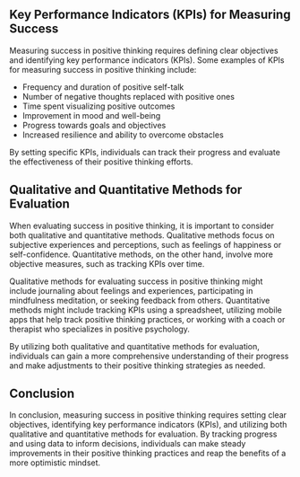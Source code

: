 
Key Performance Indicators (KPIs) for Measuring Success
-------------------------------------------------------

Measuring success in positive thinking requires defining clear objectives and identifying key performance indicators (KPIs). Some examples of KPIs for measuring success in positive thinking include:

* Frequency and duration of positive self-talk
* Number of negative thoughts replaced with positive ones
* Time spent visualizing positive outcomes
* Improvement in mood and well-being
* Progress towards goals and objectives
* Increased resilience and ability to overcome obstacles

By setting specific KPIs, individuals can track their progress and evaluate the effectiveness of their positive thinking efforts.

Qualitative and Quantitative Methods for Evaluation
---------------------------------------------------

When evaluating success in positive thinking, it is important to consider both qualitative and quantitative methods. Qualitative methods focus on subjective experiences and perceptions, such as feelings of happiness or self-confidence. Quantitative methods, on the other hand, involve more objective measures, such as tracking KPIs over time.

Qualitative methods for evaluating success in positive thinking might include journaling about feelings and experiences, participating in mindfulness meditation, or seeking feedback from others. Quantitative methods might include tracking KPIs using a spreadsheet, utilizing mobile apps that help track positive thinking practices, or working with a coach or therapist who specializes in positive psychology.

By utilizing both qualitative and quantitative methods for evaluation, individuals can gain a more comprehensive understanding of their progress and make adjustments to their positive thinking strategies as needed.

Conclusion
----------

In conclusion, measuring success in positive thinking requires setting clear objectives, identifying key performance indicators (KPIs), and utilizing both qualitative and quantitative methods for evaluation. By tracking progress and using data to inform decisions, individuals can make steady improvements in their positive thinking practices and reap the benefits of a more optimistic mindset.
